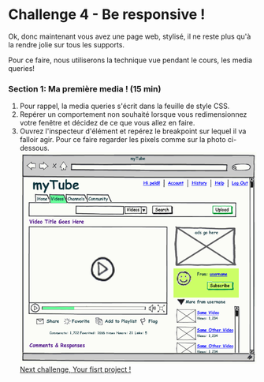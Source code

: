 Challenge 4 - Be responsive !
================

Ok, donc maintenant vous avez une page web, stylisé, il ne reste plus qu'à la rendre jolie sur tous les supports.

Pour ce faire, nous utiliserons la technique vue pendant le cours, les media queries!

### Section 1: Ma première media ! (15 min)

1. Pour rappel, la media queries s'écrit dans la feuille de style CSS.
2. Repérer un comportement non souhaité lorsque vous redimensionnez votre fenêtre et décidez de ce que vous allez en faire.
3. Ouvrez l'inspecteur d'élément et repérez le breakpoint sur lequel il va falloir agir.
   Pour ce faire regarder les pixels comme sur la photo ci-dessous.
![Pixel inspector image](https://raw.githubusercontent.com/makersacademy/taster2.0/master/assets/images/HTML%20Challenge/mockup%20example.gif)
[Next challenge, Your fisrt project !](https://github.com/makersacademy/taster2.0/blob/master/challenge_4.md "Challenge 4")
